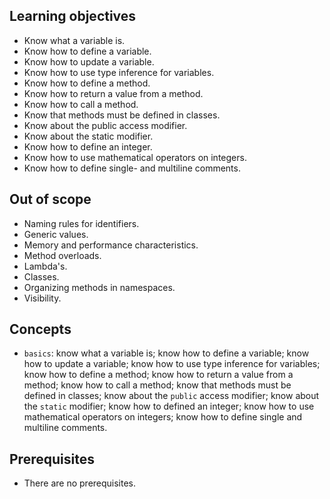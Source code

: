 ## Learning objectives

- Know what a variable is.
- Know how to define a variable.
- Know how to update a variable.
- Know how to use type inference for variables.
- Know how to define a method.
- Know how to return a value from a method.
- Know how to call a method.
- Know that methods must be defined in classes.
- Know about the public access modifier.
- Know about the static modifier.
- Know how to define an integer.
- Know how to use mathematical operators on integers.
- Know how to define single- and multiline comments.


## Out of scope

- Naming rules for identifiers.
- Generic values.
- Memory and performance characteristics.
- Method overloads.
- Lambda's.
- Classes.
- Organizing methods in namespaces.
- Visibility.


## Concepts

- `basics`: know what a variable is; know how to define a variable; know how to update a variable; know how to use type inference for variables; know how to define a method; know how to return a value from a method; know how to call a method; know that methods must be defined in classes; know about the `public` access modifier; know about the `static` modifier; know how to defined an integer; know how to use mathematical operators on integers; know how to define single and multiline comments.

## Prerequisites

- There are no prerequisites.
